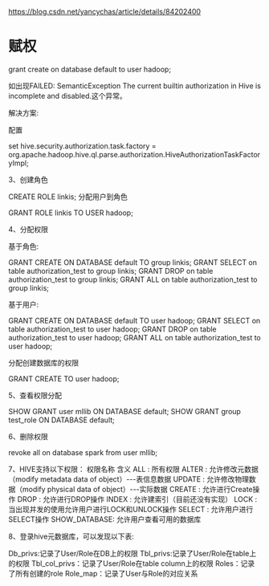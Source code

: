 https://blog.csdn.net/yancychas/article/details/84202400


# 赋权
grant create on database default to user hadoop;

如出现FAILED: SemanticException The current builtin authorization in Hive is incomplete and disabled.这个异常。

解决方案:

配置

set hive.security.authorization.task.factory = org.apache.hadoop.hive.ql.parse.authorization.HiveAuthorizationTaskFactoryImpl;



3、创建角色

CREATE ROLE linkis;
分配用户到角色

GRANT ROLE linkis TO USER hadoop;

4、分配权限

基于角色:

GRANT CREATE ON DATABASE default TO group linkis; 
GRANT SELECT on table authorization_test to group linkis; 
GRANT DROP on table authorization_test to group linkis; 
GRANT ALL on table authorization_test to group linkis;

基于用户:

GRANT CREATE ON DATABASE default TO user hadoop; 
GRANT SELECT on table authorization_test to user hadoop; 
GRANT DROP on table authorization_test to user hadoop; 
GRANT ALL on table authorization_test to user hadoop;

分配创建数据库的权限

GRANT CREATE TO user hadoop;


5、查看权限分配

SHOW GRANT user mllib ON DATABASE default; SHOW GRANT group test_role ON DATABASE default;


6、删除权限

revoke all on database spark from user mllib;


7、HIVE支持以下权限：
权限名称 含义
ALL      :  所有权限
ALTER  :  允许修改元数据（modify metadata data of object）---表信息数据
UPDATE :  允许修改物理数据（modify physical data of object）---实际数据
CREATE :  允许进行Create操作
DROP  :  允许进行DROP操作
INDEX  :  允许建索引（目前还没有实现）
LOCK  :  当出现并发的使用允许用户进行LOCK和UNLOCK操作
SELECT :  允许用户进行SELECT操作
SHOW_DATABASE: 允许用户查看可用的数据库


8、登录hive元数据库，可以发现以下表:

Db_privs:记录了User/Role在DB上的权限
Tbl_privs:记录了User/Role在table上的权限
Tbl_col_privs：记录了User/Role在table column上的权限
Roles：记录了所有创建的role
Role_map：记录了User与Role的对应关系